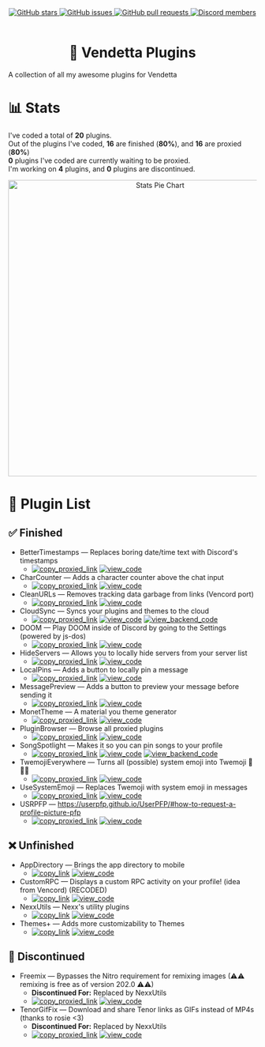 <!--
  * This file was autogenerated
  * If you want to change anything, do so in the readmes.mjs script
  * https://github.com/nexpid/VendettaPlugins/edit/main/scripts/readmes.mjs
-->

<div align="center">
  <a href="https://github.com/nexpid/VendettaPlugins/stargazers">
    <img alt="GitHub stars" src="https://img.shields.io/github/stars/nexpid/VendettaPlugins?style=for-the-badge&color=b4befe&labelColor=1e1e2e&logo=starship&logoColor=fff">
  </a>
  <a href="https://github.com/nexpid/VendettaPlugins/issues">
    <img alt="GitHub issues" src="https://img.shields.io/github/issues/nexpid/VendettaPlugins?style=for-the-badge&color=74c7ec&labelColor=1e1e2e&logo=gitbook&logoColor=fff">
  </a>
  <a href="https://github.com/nexpid/VendettaPlugins/pulls">
    <img alt="GitHub pull requests" src="https://img.shields.io/github/issues-pr/nexpid/VendettaPlugins?style=for-the-badge&color=a6e3a1&labelColor=1e1e2e&logo=saucelabs&logoColor=fff">
  </a>
  <a href="https://discord.gg/n9QQ4XhhJP">
    <img alt="Discord members" src="https://img.shields.io/discord/1015931589865246730?style=for-the-badge&color=eba0ac&labelColor=1e1e2e&logo=discord&logoColor=fff">
  </a>
</div>
<br/>
<div align="center">
  <h1>🌙 Vendetta Plugins</h1>
</div>

A collection of all my awesome plugins for Vendetta

# 📊 Stats

I've coded a total of **20** plugins.  
Out of the plugins I've coded, **16** are finished (**80%**), and **16** are proxied (**80%**)  
**0** plugins I've coded are currently waiting to be proxied.  
I'm working on **4** plugins, and **0** plugins are discontinued.

<div align="center">
  <img alt="Stats Pie Chart" src="https://quickchart.io/chart?c=%7B%22type%22%3A%22doughnut%22%2C%22data%22%3A%7B%22labels%22%3A%5B%22Finished%22%2C%22Unfinished%22%5D%2C%22datasets%22%3A%5B%7B%22data%22%3A%5B16%2C4%5D%2C%22backgroundColor%22%3A%5B%22%23a6e3a1%22%2C%22%239399b2%22%5D%2C%22datalabels%22%3A%7B%22labels%22%3A%7B%22index%22%3A%7B%22color%22%3A%22%23FFF%22%2C%22font%22%3A%7B%22size%22%3A18%7D%2C%22align%22%3A%22end%22%2C%22anchor%22%3A%22end%22%2C%22formatter%22%3A(_%2C%20ctx)%20%3D%3E%20ctx.chart.data.labels%5Bctx.dataIndex%5D%7D%2C%22name%22%3A%7B%22color%22%3A%22%23222%22%2C%22backgroundColor%22%3A%22%23FFF%22%2C%22borderRadius%22%3A4%2C%22offset%22%3A0%2C%22padding%22%3A2%2C%22font%22%3A%7B%22size%22%3A16%7D%2C%22align%22%3A%22top%22%2C%22formatter%22%3A(val)%20%3D%3E%20%60%24%7BMath.floor((val%20%2F%2020)%20*%20100)%7D%25%60%7D%2C%22value%22%3A%7B%22color%22%3A%22%23FFF%22%2C%22font%22%3A%7B%22size%22%3A16%7D%2C%22padding%22%3A0%2C%22align%22%3A%22bottom%22%7D%7D%7D%7D%5D%7D%2C%22options%22%3A%7B%22legend%22%3A%7B%22display%22%3Afalse%7D%2C%22layout%22%3A%7B%22padding%22%3A%7B%22top%22%3A30%2C%22bottom%22%3A30%7D%7D%2C%22plugins%22%3A%7B%22datalabels%22%3A%7B%22display%22%3Atrue%7D%2C%22doughnutlabel%22%3A%7B%22color%22%3A%22%23FFF%22%2C%22labels%22%3A%5B%7B%22text%22%3A20%2C%22font%22%3A%7B%22size%22%3A20%2C%22weight%22%3A%22bold%22%7D%7D%2C%7B%22text%22%3A%22plugins%22%7D%5D%7D%7D%7D%7D" width=600 />
</div>

# 📃 Plugin List

## ✅ Finished

- BetterTimestamps — Replaces boring date/time text with Discord's timestamps
  - [<img alt="copy_proxied_link" src="https://img.shields.io/badge/copy_proxied_link-1e1e2e?style=for-the-badge" />](https://vd-plugins.github.io/proxy/vendetta.nexpid.xyz/better-timestamps) [<img alt="view_code" src="https://img.shields.io/badge/view_code-1e1e2e?style=for-the-badge" />](https://github.com/nexpid/VendettaPlugins/tree/main/plugins/better-timestamps)
- CharCounter — Adds a character counter above the chat input
  - [<img alt="copy_proxied_link" src="https://img.shields.io/badge/copy_proxied_link-1e1e2e?style=for-the-badge" />](https://vd-plugins.github.io/proxy/vendetta.nexpid.xyz/char-counter) [<img alt="view_code" src="https://img.shields.io/badge/view_code-1e1e2e?style=for-the-badge" />](https://github.com/nexpid/VendettaPlugins/tree/main/plugins/char-counter)
- CleanURLs — Removes tracking data garbage from links (Vencord port)
  - [<img alt="copy_proxied_link" src="https://img.shields.io/badge/copy_proxied_link-1e1e2e?style=for-the-badge" />](https://vd-plugins.github.io/proxy/vendetta.nexpid.xyz/clean-urls) [<img alt="view_code" src="https://img.shields.io/badge/view_code-1e1e2e?style=for-the-badge" />](https://github.com/nexpid/VendettaPlugins/tree/main/plugins/clean-urls)
- CloudSync — Syncs your plugins and themes to the cloud
  - [<img alt="copy_proxied_link" src="https://img.shields.io/badge/copy_proxied_link-1e1e2e?style=for-the-badge" />](https://vd-plugins.github.io/proxy/vendetta.nexpid.xyz/cloud-sync) [<img alt="view_code" src="https://img.shields.io/badge/view_code-1e1e2e?style=for-the-badge" />](https://github.com/nexpid/VendettaPlugins/tree/main/plugins/cloud-sync) [<img alt="view_backend_code" src="https://img.shields.io/badge/view_backend_code-1e1e2e?style=for-the-badge" />](https://github.com/nexpid/VendettaCloudSync)
- DOOM — Play DOOM inside of Discord by going to the Settings (powered by js-dos)
  - [<img alt="copy_proxied_link" src="https://img.shields.io/badge/copy_proxied_link-1e1e2e?style=for-the-badge" />](https://vd-plugins.github.io/proxy/vendetta.nexpid.xyz/doom) [<img alt="view_code" src="https://img.shields.io/badge/view_code-1e1e2e?style=for-the-badge" />](https://github.com/nexpid/VendettaPlugins/tree/main/plugins/doom)
- HideServers — Allows you to locally hide servers from your server list
  - [<img alt="copy_proxied_link" src="https://img.shields.io/badge/copy_proxied_link-1e1e2e?style=for-the-badge" />](https://vd-plugins.github.io/proxy/vendetta.nexpid.xyz/hide-servers) [<img alt="view_code" src="https://img.shields.io/badge/view_code-1e1e2e?style=for-the-badge" />](https://github.com/nexpid/VendettaPlugins/tree/main/plugins/hide-servers)
- LocalPins — Adds a button to locally pin a message
  - [<img alt="copy_proxied_link" src="https://img.shields.io/badge/copy_proxied_link-1e1e2e?style=for-the-badge" />](https://vd-plugins.github.io/proxy/vendetta.nexpid.xyz/local-pins) [<img alt="view_code" src="https://img.shields.io/badge/view_code-1e1e2e?style=for-the-badge" />](https://github.com/nexpid/VendettaPlugins/tree/main/plugins/local-pins)
- MessagePreview — Adds a button to preview your message before sending it
  - [<img alt="copy_proxied_link" src="https://img.shields.io/badge/copy_proxied_link-1e1e2e?style=for-the-badge" />](https://vd-plugins.github.io/proxy/vendetta.nexpid.xyz/message-preview) [<img alt="view_code" src="https://img.shields.io/badge/view_code-1e1e2e?style=for-the-badge" />](https://github.com/nexpid/VendettaPlugins/tree/main/plugins/message-preview)
- MonetTheme — A material you theme generator
  - [<img alt="copy_proxied_link" src="https://img.shields.io/badge/copy_proxied_link-1e1e2e?style=for-the-badge" />](https://vd-plugins.github.io/proxy/vendetta.nexpid.xyz/monet-theme) [<img alt="view_code" src="https://img.shields.io/badge/view_code-1e1e2e?style=for-the-badge" />](https://github.com/nexpid/VendettaPlugins/tree/main/plugins/monet-theme)
- PluginBrowser — Browse all proxied plugins
  - [<img alt="copy_proxied_link" src="https://img.shields.io/badge/copy_proxied_link-1e1e2e?style=for-the-badge" />](https://vd-plugins.github.io/proxy/vendetta.nexpid.xyz/plugin-browser) [<img alt="view_code" src="https://img.shields.io/badge/view_code-1e1e2e?style=for-the-badge" />](https://github.com/nexpid/VendettaPlugins/tree/main/plugins/plugin-browser)
- SongSpotlight — Makes it so you can pin songs to your profile
  - [<img alt="copy_proxied_link" src="https://img.shields.io/badge/copy_proxied_link-1e1e2e?style=for-the-badge" />](https://vd-plugins.github.io/proxy/vendetta.nexpid.xyz/song-spotlight) [<img alt="view_code" src="https://img.shields.io/badge/view_code-1e1e2e?style=for-the-badge" />](https://github.com/nexpid/VendettaPlugins/tree/main/plugins/song-spotlight) [<img alt="view_backend_code" src="https://img.shields.io/badge/view_backend_code-1e1e2e?style=for-the-badge" />](https://github.com/nexpid/VendettaSongSpotlight)
- TwemojiEverywhere — Turns all (possible) system emoji into Twemoji 👋😀🎉
  - [<img alt="copy_proxied_link" src="https://img.shields.io/badge/copy_proxied_link-1e1e2e?style=for-the-badge" />](https://vd-plugins.github.io/proxy/vendetta.nexpid.xyz/twemoji-everywhere) [<img alt="view_code" src="https://img.shields.io/badge/view_code-1e1e2e?style=for-the-badge" />](https://github.com/nexpid/VendettaPlugins/tree/main/plugins/twemoji-everywhere)
- UseSystemEmoji — Replaces Twemoji with system emoji in messages
  - [<img alt="copy_proxied_link" src="https://img.shields.io/badge/copy_proxied_link-1e1e2e?style=for-the-badge" />](https://vd-plugins.github.io/proxy/vendetta.nexpid.xyz/use-system-emoji) [<img alt="view_code" src="https://img.shields.io/badge/view_code-1e1e2e?style=for-the-badge" />](https://github.com/nexpid/VendettaPlugins/tree/main/plugins/use-system-emoji)
- USRPFP — https://userpfp.github.io/UserPFP/#how-to-request-a-profile-picture-pfp
  - [<img alt="copy_proxied_link" src="https://img.shields.io/badge/copy_proxied_link-1e1e2e?style=for-the-badge" />](https://vd-plugins.github.io/proxy/vendetta.nexpid.xyz/usrpfp) [<img alt="view_code" src="https://img.shields.io/badge/view_code-1e1e2e?style=for-the-badge" />](https://github.com/nexpid/VendettaPlugins/tree/main/plugins/usrpfp)

## ❌ Unfinished

- AppDirectory — Brings the app directory to mobile
  - [<img alt="copy_link" src="https://img.shields.io/badge/copy_link-1e1e2e?style=for-the-badge" />](https://vendetta.nexpid.xyz/app-directory) [<img alt="view_code" src="https://img.shields.io/badge/view_code-1e1e2e?style=for-the-badge" />](https://github.com/nexpid/VendettaPlugins/tree/main/plugins/app-directory)
- CustomRPC — Displays a custom RPC activity on your profile! (idea from Vencord) (RECODED)
  - [<img alt="copy_link" src="https://img.shields.io/badge/copy_link-1e1e2e?style=for-the-badge" />](https://vendetta.nexpid.xyz/customrpc) [<img alt="view_code" src="https://img.shields.io/badge/view_code-1e1e2e?style=for-the-badge" />](https://github.com/nexpid/VendettaPlugins/tree/main/plugins/customrpc)
- NexxUtils — Nexx's utility plugins
  - [<img alt="copy_link" src="https://img.shields.io/badge/copy_link-1e1e2e?style=for-the-badge" />](https://vendetta.nexpid.xyz/nexxutils) [<img alt="view_code" src="https://img.shields.io/badge/view_code-1e1e2e?style=for-the-badge" />](https://github.com/nexpid/VendettaPlugins/tree/main/plugins/nexxutils)
- Themes+ — Adds more customizability to Themes
  - [<img alt="copy_link" src="https://img.shields.io/badge/copy_link-1e1e2e?style=for-the-badge" />](https://vendetta.nexpid.xyz/themes-plus) [<img alt="view_code" src="https://img.shields.io/badge/view_code-1e1e2e?style=for-the-badge" />](https://github.com/nexpid/VendettaPlugins/tree/main/plugins/themes-plus)

## 🎫 Discontinued

- Freemix — Bypasses the Nitro requirement for remixing images (⚠⚠ remixing is free as of version 202.0 ⚠⚠)
  - **Discontinued For:** Replaced by NexxUtils
  - [<img alt="copy_proxied_link" src="https://img.shields.io/badge/copy_proxied_link-1e1e2e?style=for-the-badge" />](https://vd-plugins.github.io/proxy/vendetta.nexpid.xyz/freemix) [<img alt="view_code" src="https://img.shields.io/badge/view_code-1e1e2e?style=for-the-badge" />](https://github.com/nexpid/VendettaPlugins/tree/main/plugins/freemix)
- TenorGifFix — Download and share Tenor links as GIFs instead of MP4s (thanks to rosie <3)
  - **Discontinued For:** Replaced by NexxUtils
  - [<img alt="copy_proxied_link" src="https://img.shields.io/badge/copy_proxied_link-1e1e2e?style=for-the-badge" />](https://vd-plugins.github.io/proxy/vendetta.nexpid.xyz/tenor-gif-fix) [<img alt="view_code" src="https://img.shields.io/badge/view_code-1e1e2e?style=for-the-badge" />](https://github.com/nexpid/VendettaPlugins/tree/main/plugins/tenor-gif-fix)
